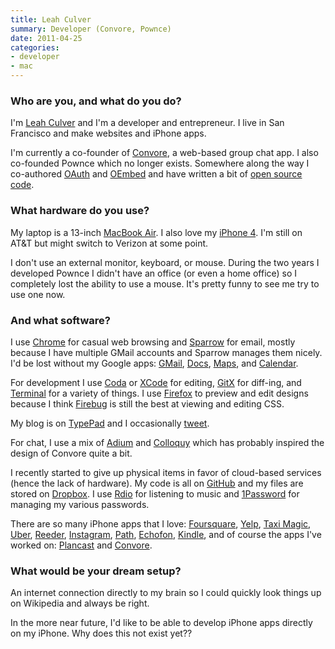 ```yaml
---
title: Leah Culver
summary: Developer (Convore, Pownce)
date: 2011-04-25
categories:
- developer
- mac
---
```


### Who are you, and what do you do?

I'm [Leah Culver](http://leahculver.com/ "Leah's website.") and I'm a developer and entrepreneur. I live in San Francisco and make websites and iPhone apps.

I'm currently a co-founder of [Convore][], a web-based group chat app. I also co-founded Pownce which no longer exists. Somewhere along the way I co-authored [OAuth](http://oauth.net/ "An authentication system for websites.") and [OEmbed](http://www.oembed.com/ "A standard for embedding URLs on third-party sites.") and have written a bit of [open source code](https://github.com/leah "Leah's code on GitHub.").

### What hardware do you use?

My laptop is a 13-inch [MacBook Air][macbook-air]. I also love my [iPhone 4][iphone-4]. I'm still on AT&T but might switch to Verizon at some point.

I don't use an external monitor, keyboard, or mouse. During the two years I developed Pownce I didn't have an office (or even a home office) so I completely lost the ability to use a mouse. It's pretty funny to see me try to use one now.

### And what software?

I use [Chrome][] for casual web browsing and [Sparrow][] for email, mostly because I have multiple GMail accounts and Sparrow manages them nicely. I'd be lost without my Google apps: [GMail][], [Docs][google-docs], [Maps][google-maps], and [Calendar][google-calendar].
 
For development I use [Coda][] or [XCode][] for editing, [GitX][] for diff-ing, and [Terminal][] for a variety of things. I use [Firefox][] to preview and edit designs because I think [Firebug][] is still the best at viewing and editing CSS.

My blog is on [TypePad][] and I occasionally [tweet](https://twitter.com/leahculver "Leah's Twitter account.").

For chat, I use a mix of [Adium][] and [Colloquy][] which has probably inspired the design of Convore quite a bit.

I recently started to give up physical items in favor of cloud-based services (hence the lack of hardware). My code is all on [GitHub][] and my files are stored on [Dropbox][]. I use [Rdio][] for listening to music and [1Password][] for managing my various passwords. 

There are so many iPhone apps that I love: [Foursquare][foursquare-ios], [Yelp][yelp-ios], [Taxi Magic][taxi-magic-ios], [Uber][uber-ios], [Reeder][reeder-ios], [Instagram][instagram-ios], [Path][path-ios], [Echofon][echofon-ios], [Kindle][kindle-ios], and of course the apps I've worked on: [Plancast][plancast-ios] and [Convore][convore-ios].

### What would be your dream setup?

An internet connection directly to my brain so I could quickly look things up on Wikipedia and always be right.

In the more near future, I'd like to be able to develop iPhone apps directly on my iPhone. Why does this not exist yet??

[1password]: https://1password.com "Password management software for Mac OS X."
[adium]: https://en.wikipedia.org/wiki/Adium "A multi-protocol chat application for the Mac."
[chrome]: https://www.google.com/intl/en/chrome/browser/ "A WebKit-based browser, where each tab runs in its own thread."
[coda]: https://panic.com/coda/ "A single-window HTML/web tool for the Mac."
[colloquy]: http://colloquy.info/ "An IRC client for the Mac."
[convore-ios]: https://itunes.apple.com/us/app/convore/id424470699 "An iOS client for the group chat service."
[convore]: https://en.wikipedia.org/wiki/Convore "A web service for group conversations."
[dropbox]: https://www.dropbox.com/ "Online syncing and storage."
[echofon-ios]: https://itunes.apple.com/us/app/echofon-for-twitter/id286756410 "A Twitter client for iOS."
[firebug]: https://getfirebug.com/ "A Firefox addon for web development."
[firefox]: https://www.mozilla.org/en-US/firefox/new/ "A cross-platform open-source web browser."
[foursquare-ios]: https://itunes.apple.com/us/app/foursquare/id306934924 "An iPhone client for the social location game."
[github]: https://github.com/ "A Git code repository service."
[gitx]: http://gitx.frim.nl/ "A git GUI for Mac OS X."
[gmail]: https://mail.google.com/mail/ "Web-based email."
[google-calendar]: https://en.wikipedia.org/wiki/Google_Calendar "A web-based calendar client."
[google-docs]: https://en.wikipedia.org/wiki/Google_Docs "A web-based office suite."
[google-maps]: https://www.google.com/maps/ "Web-based map tools."
[instagram-ios]: https://itunes.apple.com/us/app/instagram/id389801252 "A photo taking/sharing app."
[iphone-4]: https://en.wikipedia.org/wiki/IPhone_4 "A smartphone."
[kindle-ios]: https://itunes.apple.com/gb/app/kindle/id302584613 "An iPhone app for accessing Kindle content from Amazon."
[macbook-air]: https://www.apple.com/macbook-air/ "A very thin laptop."
[path-ios]: https://itunes.apple.com/us/app/path/id403639508 "An iOS app for sharing photos with a small group of friends."
[plancast-ios]: https://itunes.apple.com/us/app/plancast/id360854454 "An iOS app for sharing your events with friends."
[rdio]: http://www.rdio.com/home/en-us/ "A music streaming service."
[reeder-ios]: https://reederapp.com/ios/ "A Google Reader client for iOS."
[sparrow]: http://www.gmail.com/intl/en/mail/help/sparrow.html "A mail client for the Mac with a funky UI."
[taxi-magic-ios]: https://itunes.apple.com/us/app/taxi-magic/id299226386 "A taxi booking app for iOS."
[terminal]: https://en.wikipedia.org/wiki/Terminal_(OS_X) "A console application included with Mac OS X."
[typepad]: https://www.typepad.com/ "A weblog system."
[uber-ios]: https://itunes.apple.com/us/app/uber/id368677368 "A premiere taxi booking app for iOS."
[xcode]: https://en.wikipedia.org/wiki/Xcode "An IDE for Mac developers."
[yelp-ios]: https://itunes.apple.com/app/yelp/id284910350?mt=8 "An iPhone app for accessing Yelp reviews."
